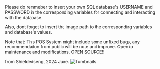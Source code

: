 Please do remmeber to insert your own SQL database's USERNAME and PASSWORD in the corresponding variables for connecting and interacting with the database.

Also, dont forget to insert the image path to the corresponding variables and database's values.

Note that:
This POS System might include some unfixed bugs, any recommendation from public will be note and improve.
Open to maintenance and modifications. OPEN SOURCE!!

from Shieldedseng, 2024 June.
![Tumbnails](https://github.com/kianseng40833/JAVA-POS-SYSTEM-with-Database-/assets/132328251/eab15b22-b206-4b90-a563-8a202175404d)
